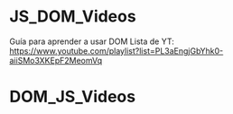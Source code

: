 # JS_DOM_Videos
Guía para aprender a usar DOM
Lista de YT: https://www.youtube.com/playlist?list=PL3aEngjGbYhk0-aiiSMo3XKEpF2MeomVq
# DOM_JS_Videos
